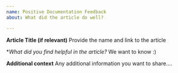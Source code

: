 ```yaml
---
name: Positive Documentation Feedback
about: What did the article do well?

---
```


**Article Title (if relevant)**
Provide the name and link to the article 

**What did you find helpful in the article?*
We want to know :) 

**Additional context**
Any additional information you want to share....
